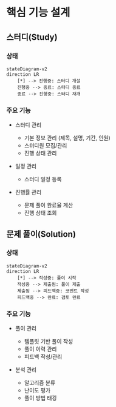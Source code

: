 # 핵심 기능 설계

## 스터디(Study)

### 상태

```mermaid
stateDiagram-v2
direction LR
    [*] --> 진행중: 스터디 개설
    진행중 --> 종료: 스터디 종료
    종료 --> 진행중: 스터디 재개
```

### 주요 기능

- 스터디 관리
  - 기본 정보 관리 (제목, 설명, 기간, 인원)
  - 스터디원 모집/관리
  - 진행 상태 관리

- 일정 관리
  - 스터디 일정 등록

- 진행률 관리
  - 문제 풀이 완료율 계산
  - 진행 상태 조회

## 문제 풀이(Solution)

### 상태

```mermaid
stateDiagram-v2
direction LR
    [*] --> 작성중: 풀이 시작
    작성중 --> 제출됨: 풀이 제출
    제출됨 --> 피드백중: 코멘트 작성
    피드백중 --> 완료: 검토 완료
```

### 주요 기능

- 풀이 관리
  - 템플릿 기반 풀이 작성
  - 풀이 이력 관리
  - 피드백 작성/관리

- 분석 관리
  - 알고리즘 분류
  - 난이도 평가
  - 풀이 방법 태깅
